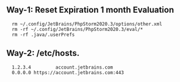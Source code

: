 
## Way-1: Reset Expiration 1 month  Evaluation

      rm ~/.config/JetBrains/PhpStorm2020.3/options/other.xml
      rm -rf ~/.config/JetBrains/PhpStorm2020.3/eval/*
      rm -rf .java/.userPrefs
      
## Way-2: /etc/hosts.

      1.2.3.4         account.jetbrains.com
      0.0.0.0 https://account.jetbrains.com:443
